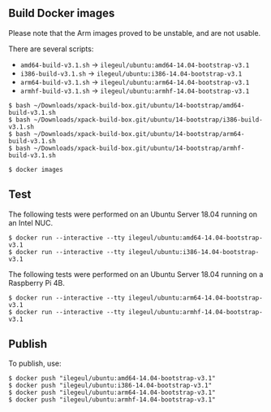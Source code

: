 
## Build Docker images

Please note that the Arm images proved to be unstable, and are not usable.

There are several scripts:

- `amd64-build-v3.1.sh` -> `ilegeul/ubuntu:amd64-14.04-bootstrap-v3.1`
- `i386-build-v3.1.sh` -> `ilegeul/ubuntu:i386-14.04-bootstrap-v3.1`
- `arm64-build-v3.1.sh` -> `ilegeul/ubuntu:arm64-14.04-bootstrap-v3.1`
- `armhf-build-v3.1.sh` -> `ilegeul/ubuntu:armhf-14.04-bootstrap-v3.1`

```console
$ bash ~/Downloads/xpack-build-box.git/ubuntu/14-bootstrap/amd64-build-v3.1.sh
$ bash ~/Downloads/xpack-build-box.git/ubuntu/14-bootstrap/i386-build-v3.1.sh
$ bash ~/Downloads/xpack-build-box.git/ubuntu/14-bootstrap/arm64-build-v3.1.sh
$ bash ~/Downloads/xpack-build-box.git/ubuntu/14-bootstrap/armhf-build-v3.1.sh

$ docker images
```

## Test

The following tests were performed on an Ubuntu Server
18.04 running on an Intel NUC.

```console
$ docker run --interactive --tty ilegeul/ubuntu:amd64-14.04-bootstrap-v3.1
$ docker run --interactive --tty ilegeul/ubuntu:i386-14.04-bootstrap-v3.1
```

The following tests were performed on an Ubuntu Server
18.04 running on a Raspberry Pi 4B.

```console
$ docker run --interactive --tty ilegeul/ubuntu:arm64-14.04-bootstrap-v3.1
$ docker run --interactive --tty ilegeul/ubuntu:armhf-14.04-bootstrap-v3.1
```

## Publish

To publish, use:

```console
$ docker push "ilegeul/ubuntu:amd64-14.04-bootstrap-v3.1"
$ docker push "ilegeul/ubuntu:i386-14.04-bootstrap-v3.1"
$ docker push "ilegeul/ubuntu:arm64-14.04-bootstrap-v3.1"
$ docker push "ilegeul/ubuntu:armhf-14.04-bootstrap-v3.1"
```
